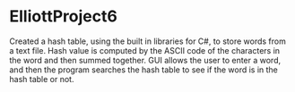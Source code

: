 # ElliottProject6

Created a hash table, using the built in libraries for C#, to store words from a text file. Hash value is computed by the ASCII code of the characters in the word and then summed together. GUI allows the user to enter a word, and then the program searches the hash table to see if the word is in the hash table or not. 
